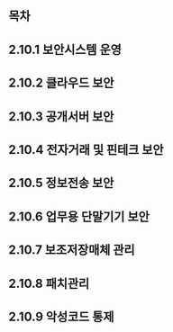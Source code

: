 ## 목차

## 2.10.1 보안시스템 운영

## 2.10.2 클라우드 보안

## 2.10.3 공개서버 보안

## 2.10.4 전자거래 및 핀테크 보안

## 2.10.5 정보전송 보안

## 2.10.6 업무용 단말기기 보안

## 2.10.7 보조저장매체 관리

## 2.10.8 패치관리

## 2.10.9 악성코드 통제